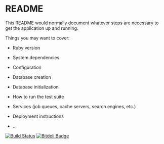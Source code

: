 # README

This README would normally document whatever steps are necessary to get the
application up and running.

Things you may want to cover:

* Ruby version

* System dependencies

* Configuration

* Database creation

* Database initialization

* How to run the test suite

* Services (job queues, cache servers, search engines, etc.)

* Deployment instructions

* ...


[![Build Status](https://travis-ci.org/ckazu/sake.png?branch=master)](https://travis-ci.org/ckazu/sake)
[![Bitdeli Badge](https://d2weczhvl823v0.cloudfront.net/ckazu/sake/trend.png)](https://bitdeli.com/free "Bitdeli Badge")
